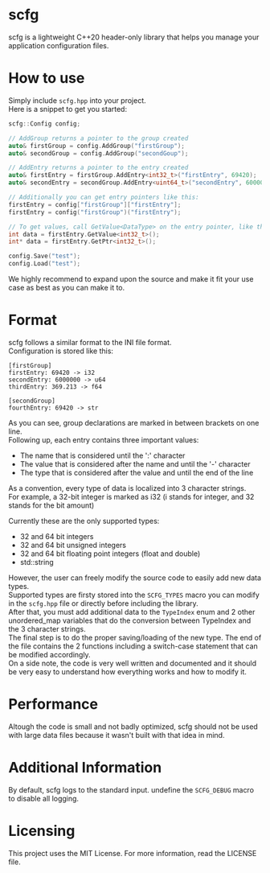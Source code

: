 # scfg

scfg is a lightweight C++20 header-only library that helps you manage your application configuration files.

# How to use

Simply include `scfg.hpp` into your project.  
Here is a snippet to get you started:  
```c++
scfg::Config config;

// AddGroup returns a pointer to the group created
auto& firstGroup = config.AddGroup("firstGroup");
auto& secondGroup = config.AddGroup("secondGoup");

// AddEntry returns a pointer to the entry created
auto& firstEntry = firstGroup.AddEntry<int32_t>("firstEntry", 69420);
auto& secondEntry = secondGroup.AddEntry<uint64_t>("secondEntry", 6000000);

// Additionally you can get entry pointers like this:
firstEntry = config["firstGroup"]["firstEntry"];
firstEntry = config("firstGroup")("firstEntry");

// To get values, call GetValue<DataType> on the entry pointer, like this:
int data = firstEntry.GetValue<int32_t>();
int* data = firstEntry.GetPtr<int32_t>();

config.Save("test");
config.Load("test");
```

We highly recommend to expand upon the source and make it fit your use case as best as you can make it to.

# Format

scfg follows a similar format to the INI file format.  
Configuration is stored like this:
```
[firstGroup]
firstEntry: 69420 -> i32
secondEntry: 6000000 -> u64
thirdEntry: 369.213 -> f64

[secondGroup]
fourthEntry: 69420 -> str
```
As you can see, group declarations are marked in between brackets on one line.  
Following up, each entry contains three important values:  
- The name that is considered until the ':' character
- The value that is considered after the name and until the '-' character
- The type that is considered after the value and until the end of the line

As a convention, every type of data is localized into 3 character strings.  
For example, a 32-bit integer is marked as i32 (i stands for integer, and 32 stands for the bit amount)

Currently these are the only supported types:  
  - 32 and 64 bit integers
  - 32 and 64 bit unsigned integers
  - 32 and 64 bit floating point integers (float and double)
  - std::string
    
However, the user can freely modify the source code to easily add new data types.  
Supported types are firsty stored into the `SCFG_TYPES` macro you can modify in the `scfg.hpp` file or directly before including the library.  
After that, you must add additional data to the `TypeIndex` enum and 2 other unordered_map variables that do the conversion between TypeIndex and the 3 character strings.  
The final step is to do the proper saving/loading of the new type. The end of the file contains the 2 functions including a switch-case statement that can be modified accordingly.  
On a side note, the code is very well written and documented and it should be very easy to understand how everything works and how to modify it.  

# Performance

Altough the code is small and not badly optimized, scfg should not be used with large data files because it wasn't built with that idea in mind.  

# Additional Information

By default, scfg logs to the standard input. undefine the `SCFG_DEBUG` macro to disable all logging.  

# Licensing

This project uses the MIT License. For more information, read the LICENSE file.
